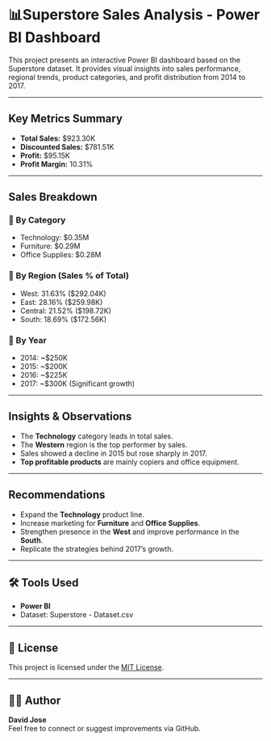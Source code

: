 # 📊Superstore Sales Analysis - Power BI Dashboard

This project presents an interactive Power BI dashboard based on the Superstore dataset. It provides visual insights into sales performance, regional trends, product categories, and profit distribution from 2014 to 2017.

---

##  Key Metrics Summary

- **Total Sales:** $923.30K  
- **Discounted Sales:** $781.51K  
- **Profit:** $95.15K  
- **Profit Margin:** 10.31%

---

##  Sales Breakdown

### 🔹 By Category
- Technology: $0.35M  
- Furniture: $0.29M  
- Office Supplies: $0.28M  

### 🔹 By Region (Sales % of Total)
- West: 31.63% ($292.04K)  
- East: 28.16% ($259.98K)  
- Central: 21.52% ($198.72K)  
- South: 18.69% ($172.56K)  

### 🔹 By Year
- 2014: ~$250K  
- 2015: ~$200K  
- 2016: ~$225K  
- 2017: ~$300K (Significant growth)

---

##  Insights & Observations

- The **Technology** category leads in total sales.
- The **Western** region is the top performer by sales.
- Sales showed a decline in 2015 but rose sharply in 2017.
- **Top profitable products** are mainly copiers and office equipment.

---

##  Recommendations

- Expand the **Technology** product line.
- Increase marketing for **Furniture** and **Office Supplies**.
- Strengthen presence in the **West** and improve performance in the **South**.
- Replicate the strategies behind 2017’s growth.

---

## 🛠️ Tools Used

- **Power BI**
- Dataset: Superstore - Dataset.csv

---

## 📄 License

This project is licensed under the [MIT License](LICENSE).

---



## 🙋‍♂️ Author

**David Jose**  
Feel free to connect or suggest improvements via GitHub.

